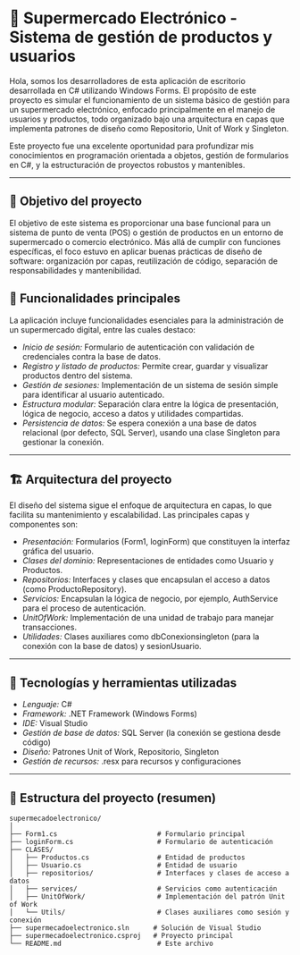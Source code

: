 # 🛒 Supermercado Electrónico - Sistema de gestión de productos y usuarios

Hola, somos los desarrolladores de esta aplicación de escritorio desarrollada en C# utilizando Windows Forms. El propósito de este proyecto es simular el funcionamiento de un sistema básico de gestión para un supermercado electrónico, enfocado 
principalmente en el manejo de usuarios y productos, todo organizado bajo una arquitectura en capas que implementa patrones de diseño como Repositorio, Unit of Work y Singleton.

Este proyecto fue una excelente oportunidad para profundizar mis conocimientos en programación orientada a objetos, gestión de formularios en C#, y la estructuración de proyectos robustos y mantenibles.

---
## 🎯 Objetivo del proyecto

El objetivo de este sistema es proporcionar una base funcional para un sistema de punto de venta (POS) o gestión de productos en un entorno de supermercado o comercio electrónico. Más allá de cumplir con funciones específicas, el foco estuvo en 
aplicar buenas prácticas de diseño de software: organización por capas, reutilización de código, separación de responsabilidades y mantenibilidad.

## 🧩 Funcionalidades principales

La aplicación incluye funcionalidades esenciales para la administración de un supermercado digital, entre las cuales destaco:

- *Inicio de sesión:* Formulario de autenticación con validación de credenciales contra la base de datos.
- *Registro y listado de productos:* Permite crear, guardar y visualizar productos dentro del sistema.
- *Gestión de sesiones:* Implementación de un sistema de sesión simple para identificar al usuario autenticado.
- *Estructura modular:* Separación clara entre la lógica de presentación, lógica de negocio, acceso a datos y utilidades compartidas.
- *Persistencia de datos:* Se espera conexión a una base de datos relacional (por defecto, SQL Server), usando una clase Singleton para gestionar la conexión.

---

## 🏗 Arquitectura del proyecto

El diseño del sistema sigue el enfoque de arquitectura en capas, lo que facilita su mantenimiento y escalabilidad. Las principales capas y componentes son:

- *Presentación:* Formularios (Form1, loginForm) que constituyen la interfaz gráfica del usuario.
- *Clases del dominio:* Representaciones de entidades como Usuario y Productos.
- *Repositorios:* Interfaces y clases que encapsulan el acceso a datos (como ProductoRepository).
- *Servicios:* Encapsulan la lógica de negocio, por ejemplo, AuthService para el proceso de autenticación.
- *UnitOfWork:* Implementación de una unidad de trabajo para manejar transacciones.
- *Utilidades:* Clases auxiliares como dbConexionsingleton (para la conexión con la base de datos) y sesionUsuario.

---

## 🔧 Tecnologías y herramientas utilizadas

- *Lenguaje:* C#
- *Framework:* .NET Framework (Windows Forms)
- *IDE:* Visual Studio
- *Gestión de base de datos:* SQL Server (la conexión se gestiona desde código)
- *Diseño:* Patrones Unit of Work, Repositorio, Singleton
- *Gestión de recursos:* .resx para recursos y configuraciones

---

## 📂 Estructura del proyecto (resumen)

```plaintext
supermecadoelectronico/
│
├── Form1.cs                         # Formulario principal
├── loginForm.cs                     # Formulario de autenticación
├── CLASES/
│   ├── Productos.cs                 # Entidad de productos
│   ├── Usuario.cs                   # Entidad de usuario
│   ├── repositorios/                # Interfaces y clases de acceso a datos
│   ├── services/                    # Servicios como autenticación
│   ├── UnitOfWork/                  # Implementación del patrón Unit of Work
│   └── Utils/                       # Clases auxiliares como sesión y conexión
├── supermecadoelectronico.sln      # Solución de Visual Studio
├── supermecadoelectronico.csproj   # Proyecto principal
└── README.md                        # Este archivo
